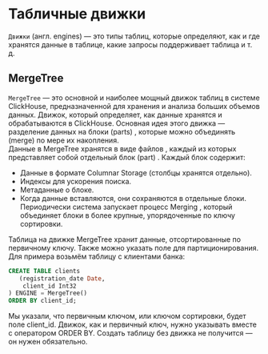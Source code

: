 # Табличные движки

`Движки` (англ. engines) — это типы таблиц, которые определяют, как и где хранятся данные в таблице, какие запросы поддерживает таблица и т. д.  

## MergeTree  

`MergeTree` — это основной и наиболее мощный движок таблиц в системе ClickHouse, предназначенной для хранения и анализа больших объемов данных. Движок, который определяет, как данные хранятся и обрабатываются в ClickHouse. Основная идея этого движка — разделение данных на блоки (parts) , которые можно объединять (merge) по мере их накопления.  
Данные в MergeTree хранятся в виде файлов , каждый из которых представляет собой отдельный блок (part) . Каждый блок содержит:  
* Данные в формате Columnar Storage (столбцы хранятся отдельно).  
* Индексы для ускорения поиска.  
* Метаданные о блоке.  
* Когда данные вставляются, они сохраняются в отдельные блоки. Периодически система запускает процесс Merging , который объединяет блоки в более крупные, упорядоченные по ключу сортировки.  

Таблица на движке MergeTree хранит данные, отсортированные по первичному ключу. Также можно указать поле для партиционирования.  
Для примера возьмём таблицу с клиентами банка:   
```SQL
CREATE TABLE clients 
   (registration_date Date,
    client_id Int32
) ENGINE = MergeTree()
ORDER BY client_id;
```  

Мы указали, что первичным ключом, или ключом сортировки, будет поле client_id. Движок, как и первичный ключ, нужно указывать вместе с оператором ORDER BY. Создать таблицу без движка не получится — он нужен обязательно.   
